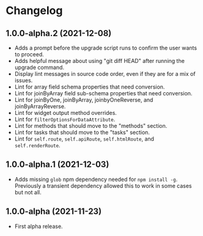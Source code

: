 # Changelog

## 1.0.0-alpha.2 (2021-12-08)

- Adds a prompt before the upgrade script runs to confirm the user wants to proceed.
- Adds helpful message about using "git diff HEAD" after running the upgrade command.
- Display lint messages in source code order, even if they are for a mix of issues.
- Lint for array field schema properties that need conversion.
- Lint for joinByArray field sub-schema properties that need conversion.
- Lint for joinByOne, joinByArray, joinbyOneReverse, and joinByArrayReverse.
- Lint for widget output method overrides.
- Lint for `filterOptionsForDataAttribute`.
- Lint for methods that should move to the "methods" section.
- Lint for tasks that should move to the "tasks" section.
- Lint for `self.route`, `self.apiRoute`, `self.htmlRoute`, and `self.renderRoute`.

## 1.0.0-alpha.1 (2021-12-03)

- Adds missing `glob` npm dependency needed for `npm install -g`. Previously a transient dependency allowed this to work in some cases but not all.

## 1.0.0-alpha (2021-11-23)

- First alpha release.
